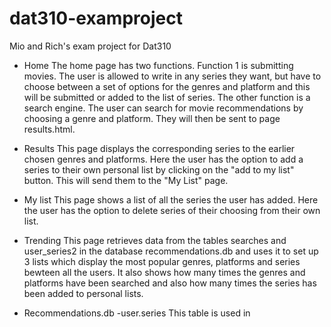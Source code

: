 # dat310-examproject
Mio and Rich's exam project for Dat310


- Home
The home page has two functions. Function 1 is submitting movies. The user is allowed to write in any series they want, but have to choose between a set of options for the genres and platform and this will be submitted or added to the list of series. The other function is a search engine. The user can search for movie recommendations by choosing a genre and platform. They will then be sent to page results.html.

- Results 
This page displays the corresponding series to the earlier chosen genres and platforms. Here the user has the option to add a series to their own personal list by clicking on the "add to my list" button. This will send them to the "My List" page.

- My list
This page shows a list of all the series the user has added. Here the user has the option to delete series of their choosing from their own list.

- Trending
This page retrieves data from the tables searches and user_series2 in the database recommendations.db and uses it to set up 3 lists which display the most popular genres, platforms and series bewteen all the users. It also shows how many times the genres and platforms have been searched and also how many times the series has been added to personal lists.

- Recommendations.db
    -user.series
    This table is used in 